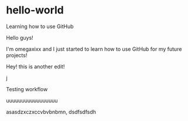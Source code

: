 # hello-world
Learning how to use GitHub

Hello guys! 

I'm omegaxixx and I just started to learn how to use GitHub for my future projects!

Hey! this is another edit!

j

Testing workflow









uuuuuuuuuuuuuuuuu

asasdzxczxccvbvbnbmn,
dsdfsdfsdh


